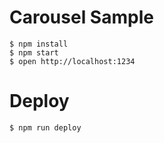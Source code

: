 # Carousel Sample

```
$ npm install
$ npm start
$ open http://localhost:1234
```

# Deploy

```
$ npm run deploy
```

